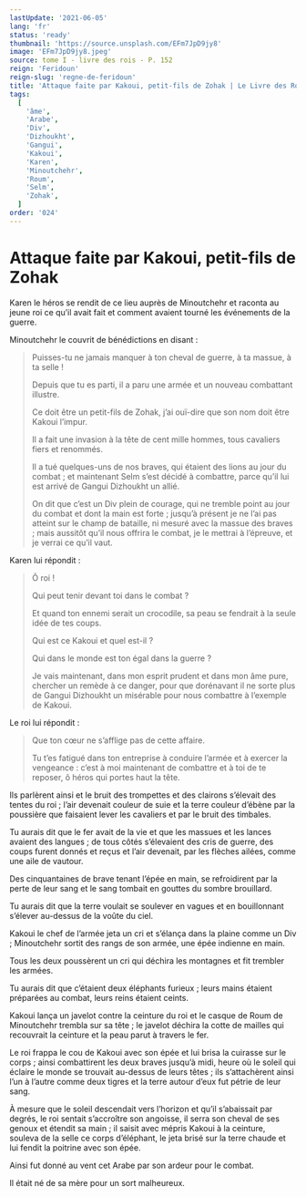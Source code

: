 ```yaml
---
lastUpdate: '2021-06-05'
lang: 'fr'
status: 'ready'
thumbnail: 'https://source.unsplash.com/EFm7JpD9jy8'
image: 'EFm7JpD9jy8.jpeg'
source: tome I - livre des rois - P. 152
reign: 'Feridoun'
reign-slug: 'regne-de-feridoun'
title: 'Attaque faite par Kakoui, petit-fils de Zohak | Le Livre des Rois | Shâhnâmeh'
tags:
  [
    'âme',
    'Arabe',
    'Div',
    'Dizhoukht',
    'Gangui',
    'Kakoui',
    'Karen',
    'Minoutchehr',
    'Roum',
    'Selm',
    'Zohak',
  ]
order: '024'
---
```


# Attaque faite par Kakoui, petit-fils de Zohak

Karen le héros se rendit de ce lieu auprès de Minoutchehr et raconta au jeune roi ce qu’il avait fait et comment avaient tourné les événements de la guerre.

Minoutchehr le couvrit de bénédictions en disant :

> Puisses-tu ne jamais manquer à ton cheval de guerre, à ta massue, à ta selle !
>
> Depuis que tu es parti, il a paru une armée et un nouveau combattant illustre.
>
> Ce doit être un petit-fils de Zohak, j’ai ouï-dire que son nom doit être Kakoui l’impur.
>
> Il a fait une invasion à la tête de cent mille hommes, tous cavaliers fiers et renommés.
>
> Il a tué quelques-uns de nos braves, qui étaient des lions au jour du combat ; et maintenant Selm s’est décidé à combattre, parce qu’il lui est arrivé de Gangui Dizhoukht un allié.
>
> On dit que c’est un Div plein de courage, qui ne tremble point au jour du combat et dont la main est forte ; jusqu’à présent je ne l’ai pas atteint sur le champ de bataille, ni mesuré avec la massue des braves ; mais aussitôt qu’il nous offrira le combat, je le mettrai à l’épreuve, et je verrai ce qu’il vaut.

Karen lui répondit :

> Ô roi !
>
> Qui peut tenir devant toi dans le combat ?
>
> Et quand ton ennemi serait un crocodile, sa peau se fendrait à la seule idée de tes coups.
>
> Qui est ce Kakoui et quel est-il ?
>
> Qui dans le monde est ton égal dans la guerre ?
>
> Je vais maintenant, dans mon esprit prudent et dans mon âme pure, chercher un remède à ce danger, pour que dorénavant il ne sorte plus de Gangui Dizhoukht un misérable pour nous combattre à l’exemple de Kakoui.

Le roi lui répondit :

> Que ton cœur ne s’afflige pas de cette affaire.
>
> Tu t’es fatigué dans ton entreprise à conduire l’armée et à exercer la vengeance : c’est à moi maintenant de combattre et à toi de te reposer, ô héros qui portes haut la tête.

Ils parlèrent ainsi et le bruit des trompettes et des clairons s’élevait des tentes du roi ; l’air devenait couleur de suie et la terre couleur d’ébène par la poussière que faisaient lever les cavaliers et par le bruit des timbales.

Tu aurais dit que le fer avait de la vie et que les massues et les lances avaient des langues ; de tous côtés s’élevaient des cris de guerre, des coups furent donnés et reçus et l’air devenait, par les flèches ailées, comme une aile de vautour.

Des cinquantaines de brave tenant l’épée en main, se refroidirent par la perte de leur sang et le sang tombait en gouttes du sombre brouillard.

Tu aurais dit que la terre voulait se soulever en vagues et en bouillonnant s’élever au-dessus de la voûte du ciel.

Kakoui le chef de l’armée jeta un cri et s’élança dans la plaine comme un Div ; Minoutchehr sortit des rangs de son armée, une épée indienne en main.

Tous les deux poussèrent un cri qui déchira les montagnes et fit trembler les armées.

Tu aurais dit que c’étaient deux éléphants furieux ; leurs mains étaient préparées au combat, leurs reins étaient ceints.

Kakoui lança un javelot contre la ceinture du roi et le casque de Roum de Minoutchehr trembla sur sa tête ; le javelot déchira la cotte de mailles qui recouvrait la ceinture et la peau parut à travers le fer.

Le roi frappa le cou de Kakoui avec son épée et lui brisa la cuirasse sur le corps ; ainsi combattirent les deux braves jusqu’à midi, heure où le soleil qui éclaire le monde se trouvait au-dessus de leurs têtes ; ils s’attachèrent ainsi l’un à l’autre comme deux tigres et la terre autour d’eux fut pétrie de leur sang.

À mesure que le soleil descendait vers l’horizon et qu’il s’abaissait par degrés, le roi sentait s’accroître son angoisse, il serra son cheval de ses genoux et étendit sa main ; il saisit avec mépris Kakoui à la ceinture, souleva de la selle ce corps d’éléphant, le jeta brisé sur la terre chaude et lui fendit la poitrine avec son épée.

Ainsi fut donné au vent cet Arabe par son ardeur pour le combat.

Il était né de sa mère pour un sort malheureux.
